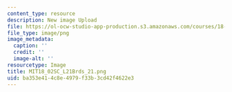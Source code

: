 ```yaml
---
content_type: resource
description: New image Upload
file: https://ol-ocw-studio-app-production.s3.amazonaws.com/courses/18-02sc-multivariable-calculus-fall-2010/ba353e414c8e4979f33b3cd42f4622e3_MIT18_02SC_L21Brds_21.png
file_type: image/png
image_metadata:
  caption: ''
  credit: ''
  image-alt: ''
resourcetype: Image
title: MIT18_02SC_L21Brds_21.png
uid: ba353e41-4c8e-4979-f33b-3cd42f4622e3
---
```

